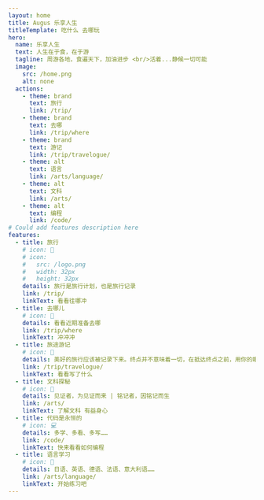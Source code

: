 ```yaml
---
layout: home
title: Augus 乐享人生
titleTemplate: 吃什么 去哪玩
hero:
  name: 乐享人生
  text: 人生在于食，在于游
  tagline: 周游各地，食遍天下，加油进步 <br/>活着...静候一切可能
  image:
    src: /home.png
    alt: none
  actions:
    - theme: brand
      text: 旅行
      link: /trip/      
    - theme: brand
      text: 去哪
      link: /trip/where
    - theme: brand
      text: 游记
      link: /trip/travelogue/
    - theme: alt
      text: 语言
      link: /arts/language/      
    - theme: alt
      text: 文科
      link: /arts/
    - theme: alt
      text: 编程
      link: /code/      
# Could add features description here
features:
  - title: 旅行
    # icon: 🚀
    # icon:
    #   src: /logo.png
    #   width: 32px
    #   height: 32px    
    details: 旅行是旅行计划，也是旅行记录
    link: /trip/
    linkText: 看看往哪冲
  - title: 去哪儿
    # icon: 🚀
    details: 看看近期准备去哪
    link: /trip/where
    linkText: 冲冲冲
  - title: 旅途游记
    # icon: 🚀
    details: 美好的旅行应该被记录下来。终点并不意味着一切，在抵达终点之前，用你的眼睛，多多观察这个世界吧！     
    link: /trip/travelogue/
    linkText: 看看写了什么  
  - title: 文科探秘
    # icon: 🏮
    details: 见证者，为见证而来 | 铭记者，因铭记而生
    link: /arts/
    linkText: 了解文科 有益身心
  - title: 代码是永恒的
    # icon: 💻
    details: 多学、多看、多写……
    link: /code/
    linkText: 快来看看如何编程
  - title: 语言学习
    # icon: 🥂
    details: 日语、英语、德语、法语、意大利语……
    link: /arts/language/  
    linkText: 开始练习吧    
---
```

